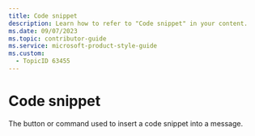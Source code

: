 ```yaml
---
title: Code snippet
description: Learn how to refer to "Code snippet" in your content.
ms.date: 09/07/2023
ms.topic: contributor-guide
ms.service: microsoft-product-style-guide
ms.custom:
  - TopicID 63455
---
```



# Code snippet

The button or command used to insert a code snippet into a message.  

